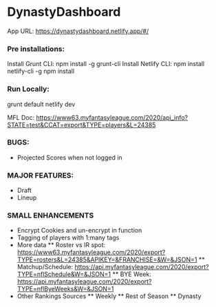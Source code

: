 # DynastyDashboard

App URL: https://dynastydashboard.netlify.app/#/

### Pre installations:
Install Grunt CLI: npm install -g grunt-cli
Install Netlify CLI: npm install netlify-cli -g
npm install

### Run Locally:
grunt default
netlify dev

MFL Doc: https://www63.myfantasyleague.com/2020/api_info?STATE=test&CCAT=export&TYPE=players&L=24385

### BUGS:
* Projected Scores when not logged in

### MAJOR FEATURES:
* Draft
* Lineup

### SMALL ENHANCEMENTS
* Encrypt Cookies and un-encrypt in function
* Tagging of players with 1:many tags
* More data
** Roster vs IR spot: https://www63.myfantasyleague.com/2020/export?TYPE=rosters&L=24385&APIKEY=&FRANCHISE=&W=&JSON=1
** Matchup/Schedule: https://api.myfantasyleague.com/2020/export?TYPE=nflSchedule&W=&JSON=1
** BYE Week: https://api.myfantasyleague.com/2020/export?TYPE=nflByeWeeks&W=&JSON=1
* Other Rankings Sources
** Weekly
** Rest of Season
** Dynasty
